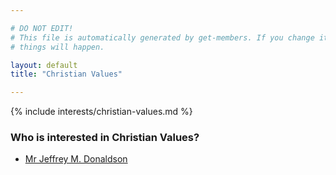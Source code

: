 ```yaml
---

# DO NOT EDIT!
# This file is automatically generated by get-members. If you change it, bad
# things will happen.

layout: default
title: "Christian Values"

---
```


{% include interests/christian-values.md %}

### Who is interested in Christian Values?


* [Mr Jeffrey M. Donaldson](../members/mr-jeffrey-m-donaldson.html)
